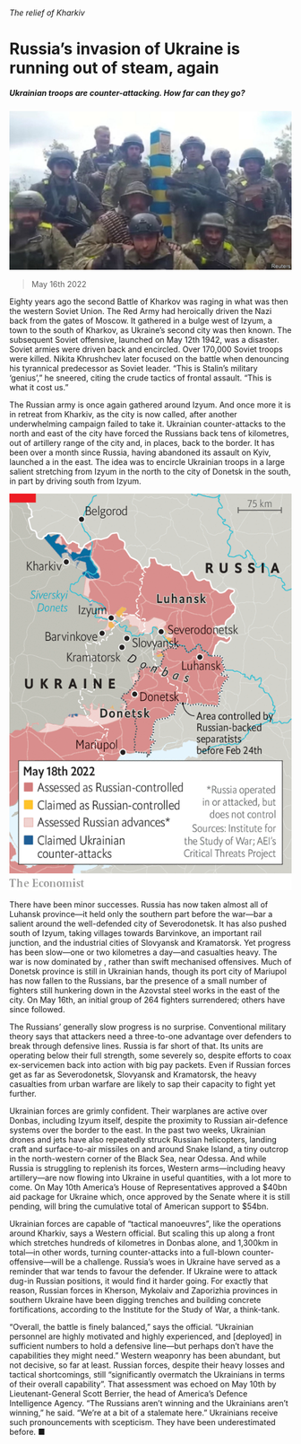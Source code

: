 ###### The relief of Kharkiv

# Russia’s invasion of Ukraine is running out of steam, again 

##### Ukrainian troops are counter-attacking. How far can they go? 

![image](images/20220521_EUP501.jpg) 

> May 16th 2022 

Eighty years ago the second Battle of Kharkov was raging in what was then the western Soviet Union. The Red Army had heroically driven the Nazi  back from the gates of Moscow. It gathered in a bulge west of Izyum, a town to the south of Kharkov, as Ukraine’s second city was then known. The subsequent Soviet offensive, launched on May 12th 1942, was a disaster. Soviet armies were driven back and encircled. Over 170,000 Soviet troops were killed. Nikita Khrushchev later focused on the battle when denouncing his tyrannical predecessor as Soviet leader. “This is Stalin’s military ‘genius’,” he sneered, citing the crude tactics of frontal assault. “This is what it cost us.”

The Russian army is once again gathered around Izyum. And once more it is in retreat from Kharkiv, as the city is now called, after another underwhelming campaign failed to take it. Ukrainian counter-attacks to the north and east of the city have forced the Russians back tens of kilometres, out of artillery range of the city and, in places, back to the border. It has been over a month since Russia, having abandoned its assault on Kyiv, launched a  in the east. The idea was to encircle Ukrainian troops in a large salient stretching from Izyum in the north to the city of Donetsk in the south, in part by driving south from Izyum.

![image](images/20220521_EUM906.png) 


There have been minor successes. Russia has now taken almost all of Luhansk province—it held only the southern part before the war—bar a salient around the well-defended city of Severodonetsk. It has also pushed south of Izyum, taking villages towards Barvinkove, an important rail junction, and the industrial cities of Slovyansk and Kramatorsk. Yet progress has been slow—one or two kilometres a day—and casualties heavy. The war is now dominated by , rather than swift mechanised offensives. Much of Donetsk province is still in Ukrainian hands, though its port city of Mariupol has now fallen to the Russians, bar the presence of a small number of fighters still hunkering down in the Azovstal steel works in the east of the city. On May 16th, an initial group of 264 fighters surrendered; others have since followed.

The Russians’ generally slow progress is no surprise. Conventional military theory says that attackers need a three-to-one advantage over defenders to break through defensive lines. Russia is far short of that. Its units are operating below their full strength, some severely so, despite efforts to coax ex-servicemen back into action with big pay packets. Even if Russian forces get as far as Severodonetsk, Slovyansk and Kramatorsk, the heavy casualties from urban warfare are likely to sap their capacity to fight yet further. 

Ukrainian forces are grimly confident. Their warplanes are active over Donbas, including Izyum itself, despite the proximity to Russian air-defence systems over the border to the east. In the past two weeks, Ukrainian drones and jets have also repeatedly struck Russian helicopters, landing craft and surface-to-air missiles on and around Snake Island, a tiny outcrop in the north-western corner of the Black Sea, near Odessa. And while Russia is struggling to replenish its forces, Western arms—including heavy artillery—are now flowing into Ukraine in useful quantities, with a lot more to come. On May 10th America’s House of Representatives approved a $40bn aid package for Ukraine which, once approved by the Senate where it is still pending, will bring the cumulative total of American support to $54bn.

Ukrainian forces are capable of “tactical manoeuvres”, like the operations around Kharkiv, says a Western official. But scaling this up along a front which stretches hundreds of kilometres in Donbas alone, and 1,300km in total—in other words, turning counter-attacks into a full-blown counter-offensive—will be a challenge. Russia’s woes in Ukraine have served as a reminder that war tends to favour the defender. If Ukraine were to attack dug-in Russian positions, it would find it harder going. For exactly that reason, Russian forces in Kherson, Mykolaiv and Zaporizhia provinces in southern Ukraine have been digging trenches and building concrete fortifications, according to the Institute for the Study of War, a think-tank. 

“Overall, the battle is finely balanced,” says the official. “Ukrainian personnel are highly motivated and highly experienced, and [deployed] in sufficient numbers to hold a defensive line—but perhaps don’t have the capabilities they might need.” Western weaponry has been abundant, but not decisive, so far at least. Russian forces, despite their heavy losses and tactical shortcomings, still “significantly overmatch the Ukrainians in terms of their overall capability”. That assessment was echoed on May 10th by Lieutenant-General Scott Berrier, the head of America’s Defence Intelligence Agency. “The Russians aren’t winning and the Ukrainians aren’t winning,” he said. “We’re at a bit of a stalemate here.” Ukrainians receive such pronouncements with scepticism. They have been underestimated before. ■


